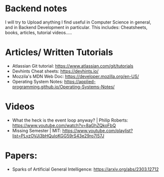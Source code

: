 # Backend notes
I will try to Upload anything I find useful in Computer Science in general, and in Backend Development in particular. This includes: Cheatsheets, books, articles, tutorial videos.....

# Articles/ Written Tutorials
- Atlassian Git tutorial:  https://www.atlassian.com/git/tutorials
- Devhints Cheat sheets: https://devhints.io/
- Mozzila's MDN Web Doc: https://developer.mozilla.org/en-US/
- Operating System Notes: https://applied-programming.github.io/Operating-Systems-Notes/



# Videos

- What the heck is the event loop anyway? | Philip Roberts: https://www.youtube.com/watch?v=8aGhZQkoFbQ
- Missing Semester | MIT: https://www.youtube.com/playlist?list=PLyzOVJj3bHQuloKGG59rS43e29ro7I57J


# Papers:

- Sparks of Artificial General Intelligence: https://arxiv.org/abs/2303.12712
